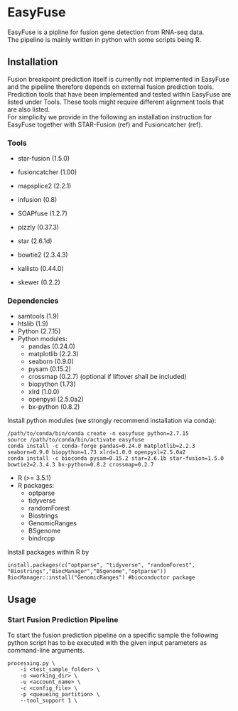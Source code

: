 # EasyFuse 

EasyFuse is a pipline for fusion gene detection from RNA-seq data.\
The pipeline is mainly written in python with some scripts being R.


## Installation

Fusion breakpoint prediction itself is currently not implemented in EasyFuse and the pipeline therefore depends on external fusion prediction tools.\
Prediction tools that have been implemented and tested within EasyFuse are listed under Tools. These tools might require different alignment tools
that are also listed.\
For simplicity we provide in the following an installation instruction for EasyFuse together with STAR-Fusion (ref) and Fusioncatcher (ref).


### Tools

 - star-fusion (1.5.0)
 - fusioncatcher (1.00)
 - mapsplice2 (2.2.1)
 - infusion (0.8)
 - SOAPfuse (1.2.7)
 - pizzly (0.37.3)

 - star (2.6.1d) 
 - bowtie2 (2.3.4.3)
 - kallisto (0.44.0)
 - skewer (0.2.2)

### Dependencies

 - samtools (1.9)
 - htslib (1.9)
 - Python (2.7.15)
 - Python modules:
    - pandas (0.24.0)
    - matplotlib (2.2.3)
    - seaborn (0.9.0)
    - pysam (0.15.2)
    - crossmap (0.2.7) (optional if liftover shall be included)
    - biopython (1.73)
    - xlrd (1.0.0)
    - openpyxl (2.5.0a2)
    - bx-python (0.8.2)

Install python modules (we strongly recommend installation via conda):

  ```
  /path/to/conda/bin/conda create -n easyfuse python=2.7.15
  source /path/to/conda/bin/activate easyfuse
  conda install -c conda-forge pandas=0.24.0 matplotlib=2.2.3 seaborn=0.9.0 biopython=1.73 xlrd=1.0.0 openpyxl=2.5.0a2
  conda install -c bioconda pysam=0.15.2 star=2.6.1b star-fusion=1.5.0 bowtie2=2.3.4.3 bx-python=0.8.2 crossmap=0.2.7
  ```


 - R (>= 3.5.1)
 - R packages: 
    - optparse
    - tidyverse
    - randomForest
    - Biostrings
    - GenomicRanges
    - BSgenome    
    - bindrcpp

  Install packages within R by
  
  ```
  install.packages(c("optparse", "tidyverse", "randomForest", "Biostrings","BiocManager","BSgenome","optparse"))
  BiocManager::install("GenomicRanges") #bioconductor package
  ```
  
## Usage


### Start Fusion Prediction Pipeline

To start the fusion prediction pipeline on a specific sample the following python script has to
be executed with the given input parameters as command-line arguments.

```
processing.py \
    -i <test_sample_folder> \
    -o <working_dir> \
    -u <account_name> \
    -c <config_file> \
    -p <queueing_partition> \
    --tool_support 1 \
```

